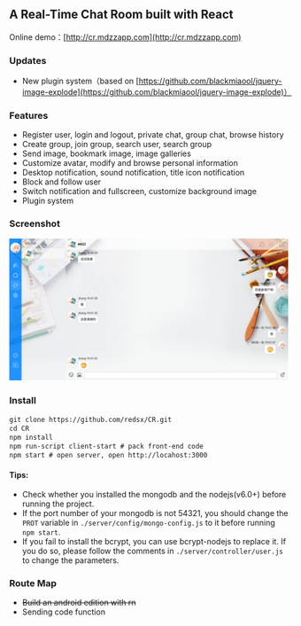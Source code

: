 ## A Real-Time Chat Room built with React

Online demo：[http://cr.mdzzapp.com](http://cr.mdzzapp.com)

### Updates

- New plugin system（based on [https://github.com/blackmiaool/jquery-image-explode](https://github.com/blackmiaool/jquery-image-explode)）

### Features

- Register user, login and logout, private chat, group chat, browse history
- Create group, join group, search user, search group
- Send image, bookmark image, image galleries
- Customize avatar, modify and browse personal information
- Desktop notification, sound notification, title icon notification
- Block and follow user
- Switch notification and fullscreen, customize background image
- Plugin system

### Screenshot

![x3](./app/images/show.jpeg)

### Install

```
git clone https://github.com/redsx/CR.git
cd CR
npm install
npm run-script client-start # pack front-end code
npm start # open server, open http://locahost:3000
```

#### Tips:

- Check whether you installed the mongodb and the nodejs(v6.0+) before running the project.
- If the port number of your mongodb is not 54321, you should change the `PROT` variable in `./server/config/mongo-config.js` to it before running `npm start`.
- If you fail to install the bcrypt, you can use bcrypt-nodejs to replace it. If you do so, please follow the comments in `./server/controller/user.js` to change the parameters.

### Route Map

- <del>Build an android edition with rn</del>
- Sending code function
